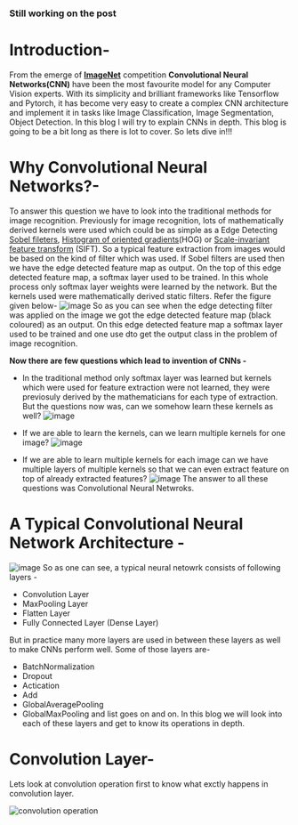 
### Still working on the post

# **Introduction**-
From the emerge of [**ImageNet**](https://image-net.org/challenges/LSVRC/) competition **Convolutional Neural Networks(CNN)** have been the most favourite model for any Computer Vision experts. With its simplicity and brilliant frameworks like Tensorflow and Pytorch, it has become very easy to create a complex CNN architecture and implement it in tasks like Image Classification, Image Segmentation, Object Detection. In this blog I will try to explain CNNs in depth. This blog is going to be a bit long as there is lot to cover. So lets dive in!!!



# **Why Convolutional Neural Networks?**-
To answer this question we have to look into the traditional methods for image recognition. Previously for image recognition, lots of mathematically derived kernels were used which could be as simple as a Edge Detecting [Sobel fileters](https://en.wikipedia.org/wiki/Sobel_operator), [Histogram of oriented gradients](https://en.wikipedia.org/wiki/Histogram_of_oriented_gradients)(HOG) or [Scale-invariant feature transform](https://en.wikipedia.org/wiki/Scale-invariant_feature_transform) (SIFT). So a typical feature extraction from images would be based on the kind of filter which was used. If Sobel filters are used then we have the edge detected feature map as output. On the top of this edge detected feature map, a softmax layer used to be trained. In this whole process only softmax layer weights were learned by the network. But the kernels used were mathematically derived static filters. Refer the figure given below-
![image](https://user-images.githubusercontent.com/46114095/121986872-fdc0a400-cdb4-11eb-900f-0a031caa9d94.png)
So as you can see when the edge detecting filter was applied on the image we got the edge detected feature map (black coloured) as an output. On this edge detected feature map a softmax layer used to be trained and one use dto get the output class in the problem of image recognition.

**Now there are few questions which lead to invention of CNNs -**
- In the traditional method only softmax layer was learned but kernels which were used for feature extraction were not learned, they were previosuly derived by the mathematicians for each type of extraction. But the questions now was, can we somehow learn these kernels as well?
![image](https://user-images.githubusercontent.com/46114095/121987660-8be95a00-cdb6-11eb-8330-9ccad29cdf55.png)

- If we are able to learn the kernels, can we learn multiple kernels for one image?
![image](https://user-images.githubusercontent.com/46114095/121987720-aae7ec00-cdb6-11eb-9915-de71509aa691.png) 

- If we are able to learn multiple kernels for each image can we have multiple layers of multiple kernels so that we can even extract feature on top of already extracted features?
![image](https://user-images.githubusercontent.com/46114095/121987762-baffcb80-cdb6-11eb-9e19-15bcdc06f85d.png)
The answer to all these questions was Convolutional Neural Netwroks.



# **A Typical Convolutional Neural Network Architecture** -
![image](https://user-images.githubusercontent.com/46114095/121989996-b0dfcc00-cdba-11eb-8c88-583561c528ed.png)
So as one can see, a typical neural netowrk consists of following layers - 
- Convolution Layer
- MaxPooling Layer
- Flatten Layer
- Fully Connected Layer (Dense Layer)

But in practice many more layers are used in between these layers as well to make CNNs perform well. Some of those layers are-
- BatchNormalization
- Dropout
- Actication
- Add
- GlobalAveragePooling
- GlobalMaxPooling 
and list goes on and on. In this blog we will look into each of these layers and get to know its operations in depth. 

# **Convolution Layer**- 
Lets look at convolution operation first to know what exctly happens in convolution layer.
<!-- ![image](https://user-images.githubusercontent.com/46114095/122044243-e8ba3400-cdf9-11eb-87c2-91cd95412cd4.png) -->
![convolution operation](https://miro.medium.com/max/1920/1*D6iRfzDkz-sEzyjYoVZ73w.gif)
